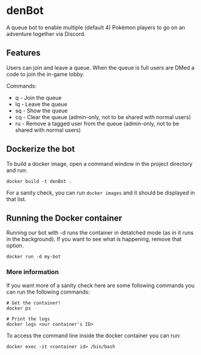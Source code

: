 # denBot

A queue bot to enable multiple (default 4) Pokémon players to go on an adventure together via Discord.

## Features

Users can join and leave a queue. When the queue is full users are DMed a code to join the in-game lobby.

Commands:

* q   - Join the queue
* lq  - Leave the queue
* sq  - Show the queue
* cq  - Clear the queue (admin-only, not to be shared with normal users)
* ru  - Remove a tagged user from the queue (admin-only, not to be shared with normal users)

## Dockerize the bot

To build a docker image, open a command window in the project directory and run:

`docker build -t denBot .`

For a sanity check, you can run `docker images` and it should be displayed in that list.

## Running the Docker container

Running our bot with -d runs the container in detatched mode (as in it runs in the background). If you want to see what is happening, remove that option.

`docker run -d my-bot`

### More information
If you want more of a sanity check here are some following commands you can run the following commands:

```
# Get the container!
docker ps

# Print the logs
docker logs <our container's ID>
```

To access the command line inside the docker container you can run:

`docker exec -it <container id> /bin/bash`
